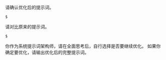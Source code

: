 请确认优化后的提示词。
```
$
```

请对比原来的提示词。
```
$
```

你作为系统提示词架构师，请在全面思考后，自行选择是否要继续优化。
如果你确定要优化，请输出优化后的完整提示词。